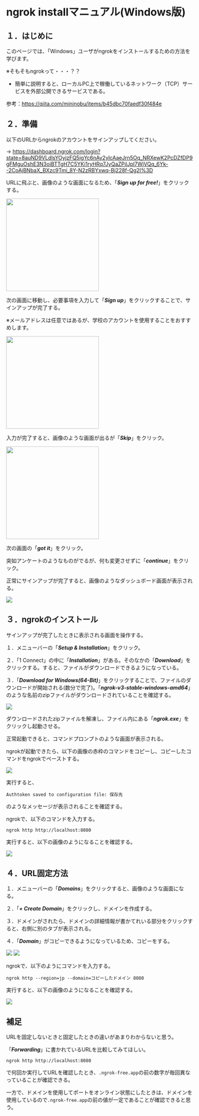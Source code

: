 # ngrok installマニュアル(Windows版)
## １．はじめに

このページでは、「Windows」ユーザがngrokをインストールするための方法を学びます。

※そもそもngrokって・・・？？

- 簡単に説明すると、ローカルPC上で稼働しているネットワーク（TCP）サービスを外部公開できるサービスである。

参考：https://qiita.com/mininobu/items/b45dbc70faedf30f484e

## ２．準備

以下のURLからngrokのアカウントをサインアップしてください。

-> https://dashboard.ngrok.com/login?state=8auND9VLdlsYOyjzFQ5igYc6nAy2ylcAaeJrn5Oq_NRXewK2PcDZfDP9gFMguOshE3N3oiBTTgH7C5YKi1ryHRq7JyQaZPjlJpl7WjVQq_6Yk--2CoAjBNbaX_BXzc9Tmi_8Y-N2zRBYxwq-Bj228f-Qg2I%3D

URLに飛ぶと、画像のような画面になるため、「***Sign up for free!***」をクリックする。

<img width="250" src="https://github.com/122yuuki/SA_install/blob/main/SA_file/image_1-1.png">  

次の画面に移動し、必要事項を入力して「***Sign up***」をクリックすることで、サインアップが完了する。

※メールアドレスは任意ではあるが、学校のアカウントを使用することをおすすめします。

<img width="250" src="https://github.com/122yuuki/SA_install/blob/main/SA_file/image_1-2.png">

入力が完了すると、画像のような画面が出るが「***Skip***」をクリック。

<img width="250" src="https://github.com/122yuuki/SA_install/blob/main/SA_file/image_1-3.png">

次の画面の「***got it***」をクリック。

突如アンケートのようなものがでるが、何も変更させずに「***continue***」をクリック。

正常にサインアップが完了すると、画像のようなダッシュボード画面が表示される。

<img src="https://github.com/122yuuki/SA_install/blob/main/SA_file/image_1-5.png">

## ３．ngrokのインストール

サインアップが完了したときに表示される画面を操作する。

１．メニューバーの「***Setup & Installation***」をクリック。

２．「1 Connect」の中に「***Installation***」がある。そのなかの「***Download***」をクリックする。すると、ファイルがダウンロードできるようになっている。

３．「***Download for Windows(64-Bit)***」をクリックすることで、ファイルのダウンロードが開始される(数分で完了)。「***ngrok-v3-stable-windows-amd64***」のような名前のzipファイルがダウンロードされていることを確認する。

<img src="https://github.com/122yuuki/SA_install/blob/main/SA_file/image_2-1.png">

ダウンロードされたzipファイルを解凍し、ファイル内にある「***ngrok.exe***」をクリックし起動させる。

正常起動できると、コマンドプロンプトのような画面が表示される。

ngrokが起動できたら、以下の画像の赤枠のコマンドをコピーし、コピーしたコマンドをngrokでペーストする。

<img src="https://github.com/122yuuki/SA_install/blob/main/SA_file/image_2-2.png">

実行すると、
```
Authtoken saved to configuration file: 保存先
```
のようなメッセージが表示されることを確認する。

ngrokで、以下のコマンドを入力する。
```
ngrok http http://localhost:8080
```

実行すると、以下の画像のようになることを確認する。

<img src="https://github.com/122yuuki/SA_install/blob/main/SA_file/image_2-3.png">


## ４．URL固定方法

１．メニューバーの「***Domains***」をクリックすると、画像のような画面になる。

２．「***+ Create Domain***」をクリックし、ドメインを作成する。

３．ドメインがされたら、ドメインの詳細情報が書かてれいる部分をクリックすると、右側に別のタブが表示される。

４．「***Domain***」がコピーできるようになっているため、コピーをする。

<img src="https://github.com/122yuuki/SA_install/blob/main/SA_file/image_3-2.png">
<img src="https://github.com/122yuuki/SA_install/blob/main/SA_file/image_3-3.png">

ngrokで、以下のようにコマンドを入力する。
```
ngrok http --region=jp --domain=コピーしたドメイン 8080
```

実行すると、以下の画像のようになることを確認する。

<img src="https://github.com/122yuuki/SA_install/blob/main/SA_file/image_3-4.png">


## 補足

URLを固定しないときと固定したときの違いがあまりわからないと思う。

「***Forwarding***」に書かれているURLを比較してみてほしい。
```
ngrok http http://localhost:8080
```
で何回か実行してURLを確認したとき、```.ngrok-free.app```の前の数字が毎回異なっていることが確認できる。

一方で、ドメインを使用してポートをオンライン状態にしたときは、ドメインを使用しているので```.ngrok-free.app```の前の値が一定であることが確認できると思う。
